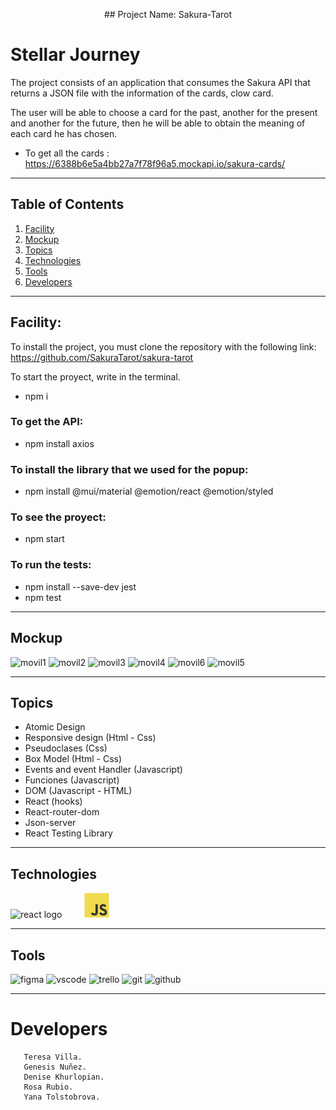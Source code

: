 <p align="center"> ## Project Name: Sakura-Tarot


# Stellar Journey

The project consists of an application that consumes the Sakura API that returns a JSON file with the information of the cards, clow card.

The user will be able to choose a card for the past, another for the present and another for the future, then he will be able to obtain the meaning of each card he has chosen.

- To get all the cards : https://6388b6e5a4bb27a7f78f96a5.mockapi.io/sakura-cards/

---

## Table of Contents

1. [Facility](#facility)
2. [Mockup](#mockup)
3. [Topics](#topics)
4. [Technologies](#technologies)
5. [Tools](#tools)
6. [Developers](#developers)

---

## Facility:

To install the project, you must clone the repository with the following link: https://github.com/SakuraTarot/sakura-tarot

To start the proyect, write in the terminal.
- npm i
### To get the API:
- npm install axios
### To install the library that we used for the popup:
- npm install @mui/material @emotion/react @emotion/styled
### To see the proyect:
- npm start
### To run the tests:
- npm install --save-dev jest
- npm test

---

## Mockup
![movil1](https://github.com/SakuraTarot/sakura-tarot/assets/129850727/986a4084-5d51-49fd-99cb-2bba167f90d0) 
![movil2](https://github.com/SakuraTarot/sakura-tarot/assets/129850727/86f76aa8-39b8-4517-bfbb-c0149ce71273)
![movil3](https://github.com/SakuraTarot/sakura-tarot/assets/129850727/b0268a51-52a4-493f-b610-bc68a56892b7)
![movil4](https://github.com/SakuraTarot/sakura-tarot/assets/129850727/de9fef8d-1ef5-4c2e-989b-cc4bf88a906e)
![movil6](https://github.com/SakuraTarot/sakura-tarot/assets/129850727/d9f74511-e7ce-40de-84a3-97b2af8a5786)
![movil5](https://github.com/SakuraTarot/sakura-tarot/assets/129850727/416a75c8-32ab-43f7-8630-9a21da32c719)

---

## Topics

- Atomic Design
- Responsive design  (Html - Css)
- Pseudoclases  (Css)
- Box Model (Html - Css)
- Events and event Handler (Javascript)
- Funciones (Javascript)
- DOM (Javascript - HTML)
- React (hooks)
- React-router-dom
- Json-server
- React Testing Library

---

## Technologies
 <div>
 <img src="https://www.vectorlogo.zone/logos/reactjs/reactjs-ar21.svg" alt="react logo" margin="0" width="80" height="40"/>&nbsp;&nbsp;&nbsp;&nbsp;&nbsp;&nbsp;&nbsp;&nbsp;
  <img src="https://raw.githubusercontent.com/devicons/devicon/master/icons/javascript/javascript-original.svg" alt="javascript logo" width="40" height="40"/> 
 <div>      

---

## Tools

<div>
<img src="https://www.vectorlogo.zone/logos/figma/figma-icon.svg" alt="figma" width="40" height="40"/>
<img src="https://w7.pngwing.com/pngs/512/824/png-transparent-visual-studio-code-hd-logo-thumbnail.png" alt="vscode" width="40" heigth="40"/>
<img src="https://w7.pngwing.com/pngs/115/721/png-transparent-trello-social-icons-icon.png" alt="trello" width="40" heigth="40"/>
<img src="https://www.vectorlogo.zone/logos/git-scm/git-scm-icon.svg" alt="git" width="40" height="40"/>
<img src="https://cdn-icons-png.flaticon.com/512/25/25231.png" alt="github" width="40" heigth="40"/> </div>

---

# Developers

       Teresa Villa.
       Genesis Nuñez.
       Denise Khurlopian.
       Rosa Rubio.
       Yana Tolstobrova.
